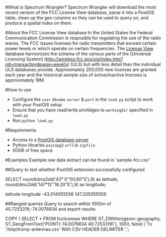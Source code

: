 #What is Spectrum Wrangler?
Spectrum Wrangler will download the most recent version of the FCC License View database, parse it into a PostGIS table, clean up the geo columns so they can be used to query on, and produce a spatial index on them.


#About the FCC License View database
In the United States the Federal Communication Commission is resposible for regulating the use of the radio waves. The FCC issues licenses for radio transmitters that exceed certain power levels or which operate on certain frequencies. The [License View](http://reboot.fcc.gov/license-view/) database harmonizes the schema of the various parts of the [Universal Licensing System] (http://wireless.fcc.gov/uls/index.htm?job=transaction&page=weekly) (ULS) but with less detail than the individual ULS databases provide. Approximately 200,000 new licenses are granted each year and the historical sample size of active/inactive licenses is approximately 18M.

#How to use
* Configure the `user` `dbname` `server` & `port` in the `load.py` script to work with your PostGIS setup
* Ensure that you have read/write privlidges to `workingdir` specified in `load.py`
* Run `python load.py` 


#Requirements
* Access to a [PostGIS database server](http://postgis.net/install/)
* Python libraries `psycopg2` `urllib` `zipfile`
* 50GB of free space


#Examples
Example raw data extract can be found in `sample-fcc.csv'

##Query to test whether PostGIS extension successfully configured 

SELECT round(dms2dd('43° 0''50.60"S'),9) as latitude,
       round(dms2dd('147°12''18.20"E'),9) as longitude;
       
latitude    longitude
-43.014055556   147.205055556

##Ranged queries 
Query to search within 1000m of 40.7253319,-74.0076834 and export results

COPY (
SELECT *
FROM fcclicenses
WHERE ST_DWithin(geom::geography,
                 ST_GeogFromText('POINT(-74.0076834 40.7253319)'),
                 1000, false)
) To '/tmp/trump-antennas.csv' With CSV HEADER DELIMITER ',';